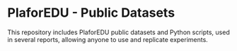 # PlaforEDU - Public Datasets
This repository includes PlaforEDU public datasets and Python scripts, used in several reports, allowing anyone to use and replicate experiments.
